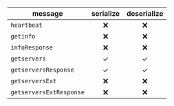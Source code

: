 | message                 | serialize | deserialize |
| ----------------------- | :-------: | :---------: |
| `heartbeat`             | ❌         | ❌         |
| `getinfo`               | ❌         | ❌         |
| `infoResponse`          | ❌         | ❌         |
| `getservers`            | ✓         | ✓         |
| `getserversResponse`    | ✓         | ✓         |
| `getserversExt`         | ❌         | ❌         |
| `getserversExtResponse` | ❌         | ❌         |